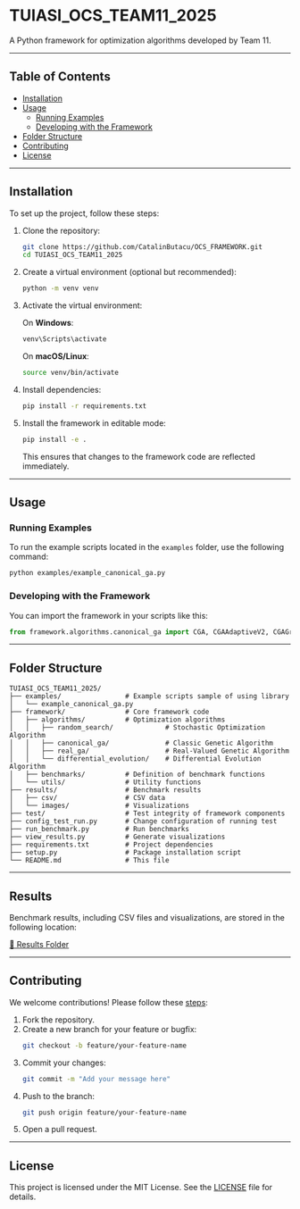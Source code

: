 # TUIASI_OCS_TEAM11_2025

A Python framework for optimization algorithms developed by Team 11.

---

## Table of Contents
- [Installation](#installation)
- [Usage](#usage)
  - [Running Examples](#running-examples)
  - [Developing with the Framework](#developing-with-the-framework)
- [Folder Structure](#folder-structure)
- [Contributing](#contributing)
- [License](#license)

---

## Installation

To set up the project, follow these steps:

1. Clone the repository:
   ```bash
   git clone https://github.com/CatalinButacu/OCS_FRAMEWORK.git
   cd TUIASI_OCS_TEAM11_2025
   ```

2. Create a virtual environment (optional but recommended):
   ```bash
   python -m venv venv
   ```

3. Activate the virtual environment:

   On **Windows**:
   ```bash
   venv\Scripts\activate
   ```

   On **macOS/Linux**:
   ```bash
   source venv/bin/activate
   ```

4. Install dependencies:
   ```bash
   pip install -r requirements.txt
   ```

5. Install the framework in editable mode:
   ```bash
   pip install -e .
   ```

   This ensures that changes to the framework code are reflected immediately.

---

## Usage

### Running Examples

To run the example scripts located in the `examples` folder, use the following command:
```bash
python examples/example_canonical_ga.py
```

### Developing with the Framework

You can import the framework in your scripts like this:
```python
from framework.algorithms.canonical_ga import CGA, CGAAdaptiveV2, CGAGreedy
```

---

## Folder Structure

```
TUIASI_OCS_TEAM11_2025/
├── examples/                # Example scripts sample of using library
│   └── example_canonical_ga.py
├── framework/               # Core framework code
│   ├── algorithms/          # Optimization algorithms
│   │   ├── random_search/             # Stochastic Optimization Algorithm
│   │   ├── canonical_ga/              # Classic Genetic Algorithm
│   │   ├── real_ga/                   # Real-Valued Genetic Algorithm
│   │   └── differential_evolution/    # Differential Evolution Algorithm
│   ├── benchmarks/          # Definition of benchmark functions  
│   └── utils/               # Utility functions
├── results/                 # Benchmark results
│   ├── csv/                 # CSV data
│   └── images/              # Visualizations
├── test/                    # Test integrity of framework components
├── config_test_run.py       # Change configuration of running test
├── run_benchmark.py         # Run benchmarks
├── view_results.py          # Generate visualizations
├── requirements.txt         # Project dependencies
├── setup.py                 # Package installation script
└── README.md                # This file
```

---

## Results
Benchmark results, including CSV files and visualizations, are stored in the following location:

[🔗 Results Folder](https://drive.google.com/drive/folders/1jUsQWJ9Azn6kFF2dqu41ntUk4YKcYyNc)

---

## Contributing

We welcome contributions! Please follow these [steps]():

1. Fork the repository.
2. Create a new branch for your feature or bugfix:
   ```bash
   git checkout -b feature/your-feature-name
   ```
3. Commit your changes:
   ```bash
   git commit -m "Add your message here"
   ```
4. Push to the branch:
   ```bash
   git push origin feature/your-feature-name
   ```
5. Open a pull request.

---

## License

This project is licensed under the MIT License. See the [LICENSE](LICENSE) file for details.
